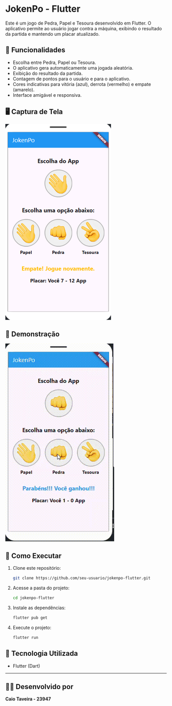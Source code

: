 # JokenPo - Flutter

Este é um jogo de Pedra, Papel e Tesoura desenvolvido em Flutter. O aplicativo permite ao usuário jogar contra a máquina, exibindo o resultado da partida e mantendo um placar atualizado.

## 📌 Funcionalidades
- Escolha entre Pedra, Papel ou Tesoura.
- O aplicativo gera automaticamente uma jogada aleatória.
- Exibição do resultado da partida.
- Contagem de pontos para o usuário e para o aplicativo.
- Cores indicativas para vitória (azul), derrota (vermelho) e empate (amarelo).
- Interface amigável e responsiva.

## 🖥️ Captura de Tela
![Captura de Tela 1](imagens/jogo.png)

## 🎥 Demonstração
![Demo](imagens/jokenpo.gif)

## 📂 Como Executar
1. Clone este repositório:
   ```bash
   git clone https://github.com/seu-usuario/jokenpo-flutter.git
   ```
2. Acesse a pasta do projeto:
    ```bash
    cd jokenpo-flutter
    ```
3. Instale as dependências:
   ```bash
   flutter pub get
   ```
4. Execute o projeto:
   ```bash
   flutter run
   ```

## 🚀 Tecnologia Utilizada
- Flutter (Dart)
---

## 👨‍🎓 Desenvolvido por

**Caio Taveira - 23947**
